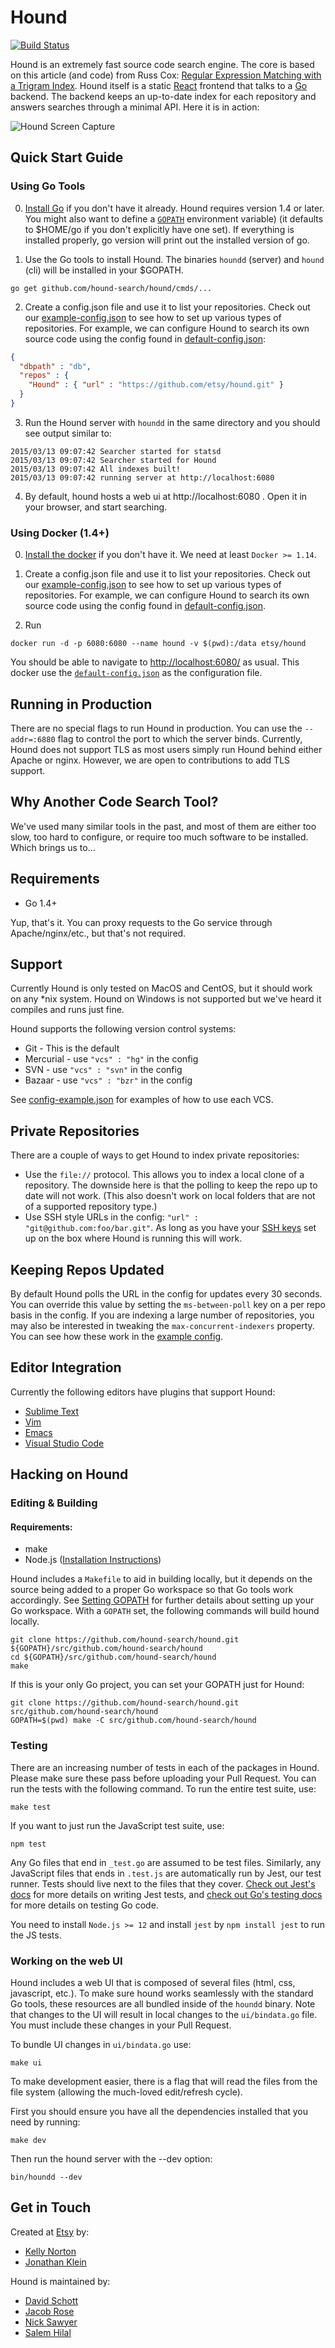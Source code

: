 # Hound

[![Build Status](https://travis-ci.org/hound-search/hound.svg?branch=master)](https://travis-ci.org/hound-search/hound) 

Hound is an extremely fast source code search engine. The core is based on this article (and code) from Russ Cox:
[Regular Expression Matching with a Trigram Index](http://swtch.com/~rsc/regexp/regexp4.html). Hound itself is a static
[React](http://facebook.github.io/react/) frontend that talks to a [Go](http://golang.org/) backend. The backend keeps an up-to-date index for each repository and answers searches through a minimal API. Here it is in action:

![Hound Screen Capture](imgs/screen_capture.gif)

## Quick Start Guide

### Using Go Tools

0. [Install Go](https://golang.org/doc/install) if you don't have it already. Hound requires version 1.4 or later. 
You might also want to define a [`GOPATH`](https://github.com/golang/go/wiki/GOPATH) environment variable) 
(it defaults to $HOME/go if you don't explicitly have one set). If everything is installed properly, go version will 
print out the installed version of go. 

1. Use the Go tools to install Hound. The binaries `houndd` (server) and `hound` (cli) will be installed in your $GOPATH.

```
go get github.com/hound-search/hound/cmds/...
```

2. Create a config.json file and use it to list your repositories. Check out our [example-config.json](config-example.json) 
to see how to set up various types of repositories. For example, we can configure Hound to search its own source code using 
the config found in [default-config.json](default-config.json):
```json
{
  "dbpath" : "db",
  "repos" : {
    "Hound" : { "url" : "https://github.com/etsy/hound.git" }
  }
}
```

3. Run the Hound server with `houndd` in the same directory and you should see output similar to:
```
2015/03/13 09:07:42 Searcher started for statsd
2015/03/13 09:07:42 Searcher started for Hound
2015/03/13 09:07:42 All indexes built!
2015/03/13 09:07:42 running server at http://localhost:6080
```

4. By default, hound hosts a web ui at http://localhost:6080 . Open it in your browser, and start searching.

### Using Docker (1.4+)

0. [Install the docker](https://docs.docker.com/get-docker/) if you don't have it. We need at least `Docker >= 1.14`.

2. Create a config.json file and use it to list your repositories. Check out our [example-config.json](config-example.json) 
to see how to set up various types of repositories. For example, we can configure Hound to search its own source code using 
the config found in [default-config.json](default-config.json). 

2. Run 
```
docker run -d -p 6080:6080 --name hound -v $(pwd):/data etsy/hound
```

You should be able to navigate to [http://localhost:6080/](http://localhost:6080/) as usual. This docker use the 
[`default-config.json`](default-config.json) as the configuration file. 

## Running in Production

There are no special flags to run Hound in production. You can use the `--addr=:6880` flag to control the port to which the server binds. 
Currently, Hound does not support TLS as most users simply run Hound behind either Apache or nginx. However, we are open to contributions to add TLS support.

## Why Another Code Search Tool?

We've used many similar tools in the past, and most of them are either too slow, too hard to configure, or require too much software to be installed.
Which brings us to...

## Requirements
* Go 1.4+

Yup, that's it. You can proxy requests to the Go service through Apache/nginx/etc., but that's not required.


## Support

Currently Hound is only tested on MacOS and CentOS, but it should work on any *nix system. Hound on Windows is not supported but we've heard it compiles and runs just fine.

Hound supports the following version control systems: 

* Git - This is the default
* Mercurial - use `"vcs" : "hg"` in the config
* SVN - use `"vcs" : "svn"` in the config
* Bazaar - use `"vcs" : "bzr"` in the config

See [config-example.json](config-example.json) for examples of how to use each VCS.

## Private Repositories

There are a couple of ways to get Hound to index private repositories:

* Use the `file://` protocol. This allows you to index a local clone of a repository. The downside here is that the polling to keep the repo up to date will
not work. (This also doesn't work on local folders that are not of a supported repository type.)
* Use SSH style URLs in the config: `"url" : "git@github.com:foo/bar.git"`. As long as you have your 
[SSH keys](https://help.github.com/articles/generating-ssh-keys/) set up on the box where Hound is running this will work.

## Keeping Repos Updated

By default Hound polls the URL in the config for updates every 30 seconds. You can override this value by setting the `ms-between-poll` key on a per repo basis in the config. If you are indexing a large number of repositories, you may also be interested in tweaking the `max-concurrent-indexers` property. You can see how these work in the [example config](config-example.json). 

## Editor Integration

Currently the following editors have plugins that support Hound:

* [Sublime Text](https://github.com/bgreenlee/SublimeHound)
* [Vim](https://github.com/urthbound/hound.vim)
* [Emacs](https://github.com/ryoung786/hound.el)
* [Visual Studio Code](https://github.com/sjzext/vscode-hound)

## Hacking on Hound

### Editing & Building

#### Requirements:
 * make
 * Node.js ([Installation Instructions](https://github.com/joyent/node/wiki/Installing-Node.js-via-package-manager))

Hound includes a `Makefile` to aid in building locally, but it depends on the source being added to a proper Go workspace so that
Go tools work accordingly. See [Setting GOPATH](https://github.com/golang/go/wiki/SettingGOPATH) for further details about setting
up your Go workspace. With a `GOPATH` set, the following commands will build hound locally.

```
git clone https://github.com/hound-search/hound.git ${GOPATH}/src/github.com/hound-search/hound
cd ${GOPATH}/src/github.com/hound-search/hound
make
```

If this is your only Go project, you can set your GOPATH just for Hound:
```
git clone https://github.com/hound-search/hound.git src/github.com/hound-search/hound
GOPATH=$(pwd) make -C src/github.com/hound-search/hound
```

### Testing

There are an increasing number of tests in each of the packages in Hound. Please make sure these pass before uploading your Pull Request. You can run the tests with the following command.
To run the entire test suite, use:

```
make test
```

If you want to just run the JavaScript test suite, use:
```
npm test
```

Any Go files that end in `_test.go` are assumed to be test files.  Similarly, any JavaScript files that ends in `.test.js` are automatically run by Jest, our test runner. Tests should live next to the files that they cover. 
[Check out Jest's docs](https://jestjs.io/docs/en/getting-started) for more details on writing Jest tests, 
and [check out Go's testing docs](https://golang.org/pkg/testing/) for more details on testing Go code.

You need to install `Node.js >= 12` and install `jest` by `npm install jest` to run the JS tests.

### Working on the web UI

Hound includes a web UI that is composed of several files (html, css, javascript, etc.). To make sure hound works seamlessly with the standard Go tools, these resources are all bundled inside of the `houndd` binary. Note that changes to the UI will result in local changes to the `ui/bindata.go` file. You must include these changes in your Pull Request.

To bundle UI changes in `ui/bindata.go` use:

```
make ui
```

To make development easier, there is a flag that will read the files from the file system (allowing the much-loved edit/refresh cycle).

First you should ensure you have all the dependencies installed that you need by running:

```
make dev
```

Then run the hound server with the --dev option:

```
bin/houndd --dev
```

## Get in Touch

Created at [Etsy](https://www.etsy.com) by:

* [Kelly Norton](https://github.com/kellegous)
* [Jonathan Klein](https://github.com/jklein)

Hound is maintained by:

* [David Schott](https://github.com/dschott68)
* [Jacob Rose](https://github.com/jacobrose)
* [Nick Sawyer](https://github.com/nickmoorman)
* [Salem Hilal](https://github.com/salemhilal)
